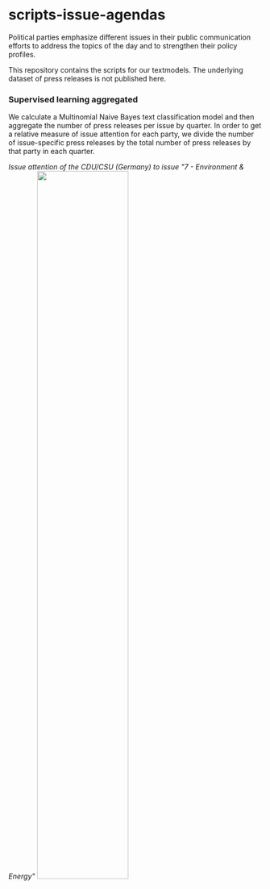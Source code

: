 # scripts-issue-agendas
Political parties emphasize different issues in their public communication efforts to address the topics of the day and to strengthen their policy profiles.

This repository contains the scripts for our textmodels. The underlying dataset of press releases is not published here.

### Supervised learning aggregated

We calculate a Multinomial Naive Bayes text classification model and then aggregate the number of press releases per issue by quarter. In order to get a relative measure of issue attention for each party, we divide the number of issue-specific press releases by the total number of press releases by that party in each quarter.

*Issue attention of the CDU/CSU (Germany) to issue "7 - Environment & Energy"*
<img src="https://github.com/cornelius-erfort/scripts-issue-agendas/blob/main/plots/7_union_fraktion.png" width="60%">

